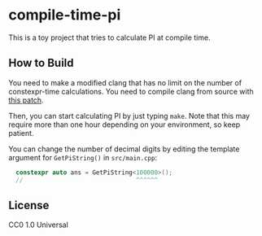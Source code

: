 # compile-time-pi

This is a toy project that tries to calculate PI at compile time.

## How to Build

You need to make a modified clang that has no limit on the number of
constexpr-time calculations. You need to compile clang from source with
[this patch](infinite-constexpr.patch).

Then, you can start calculating PI by just typing `make`. Note that this may
require more than one hour depending on your environment, so keep patient.

You can change the number of decimal digits by editing the template argument for
`GetPiString()` in `src/main.cpp`:

```cpp
  constexpr auto ans = GetPiString<100000>();
  //                               ^^^^^^
```

## License

CC0 1.0 Universal
